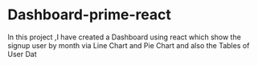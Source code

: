 # Dashboard-prime-react
In this project ,I have created a Dashboard using react which show the signup user by month via Line Chart and Pie Chart and also the Tables of User Dat
